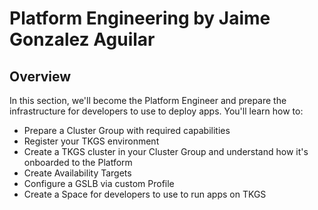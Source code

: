 # Platform Engineering by Jaime Gonzalez Aguilar

## Overview
In this section, we'll become the Platform Engineer and prepare the infrastructure for developers to use to deploy apps. You'll learn how to:
- Prepare a Cluster Group with required capabilities
- Register your TKGS environment
- Create a TKGS cluster in your Cluster Group and understand how it's onboarded to the Platform
- Create Availability Targets
- Configure a GSLB via custom Profile
- Create a Space for developers to use to run apps on TKGS